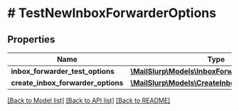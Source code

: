 # # TestNewInboxForwarderOptions

## Properties

Name | Type | Description | Notes
------------ | ------------- | ------------- | -------------
**inbox_forwarder_test_options** | [**\MailSlurp\Models\InboxForwarderTestOptions**](InboxForwarderTestOptions) |  | 
**create_inbox_forwarder_options** | [**\MailSlurp\Models\CreateInboxForwarderOptions**](CreateInboxForwarderOptions) |  | 

[[Back to Model list]](../../README#documentation-for-models) [[Back to API list]](../../README#documentation-for-api-endpoints) [[Back to README]](../../README)


